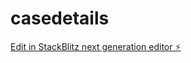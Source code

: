 # casedetails

[Edit in StackBlitz next generation editor ⚡️](https://stackblitz.com/~/github.com/nadimnakade/casedetails)